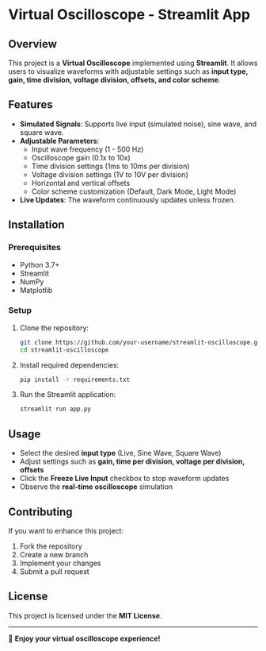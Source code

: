 # Virtual Oscilloscope - Streamlit App

## Overview
This project is a **Virtual Oscilloscope** implemented using **Streamlit**. It allows users to visualize waveforms with adjustable settings such as **input type, gain, time division, voltage division, offsets, and color scheme**.

## Features
- **Simulated Signals**: Supports live input (simulated noise), sine wave, and square wave.
- **Adjustable Parameters**:
  - Input wave frequency (1 - 500 Hz)
  - Oscilloscope gain (0.1x to 10x)
  - Time division settings (1ms to 10ms per division)
  - Voltage division settings (1V to 10V per division)
  - Horizontal and vertical offsets
  - Color scheme customization (Default, Dark Mode, Light Mode)
- **Live Updates**: The waveform continuously updates unless frozen.

## Installation
### Prerequisites
- Python 3.7+
- Streamlit
- NumPy
- Matplotlib

### Setup
1. Clone the repository:
   ```bash
   git clone https://github.com/your-username/streamlit-oscilloscope.git
   cd streamlit-oscilloscope
   ```
2. Install required dependencies:
   ```bash
   pip install -r requirements.txt
   ```
3. Run the Streamlit application:
   ```bash
   streamlit run app.py
   ```

## Usage
- Select the desired **input type** (Live, Sine Wave, Square Wave)
- Adjust settings such as **gain, time per division, voltage per division, offsets**
- Click the **Freeze Live Input** checkbox to stop waveform updates
- Observe the **real-time oscilloscope** simulation

## Contributing
If you want to enhance this project:
1. Fork the repository
2. Create a new branch
3. Implement your changes
4. Submit a pull request

## License
This project is licensed under the **MIT License**.

---

🚀 **Enjoy your virtual oscilloscope experience!**

